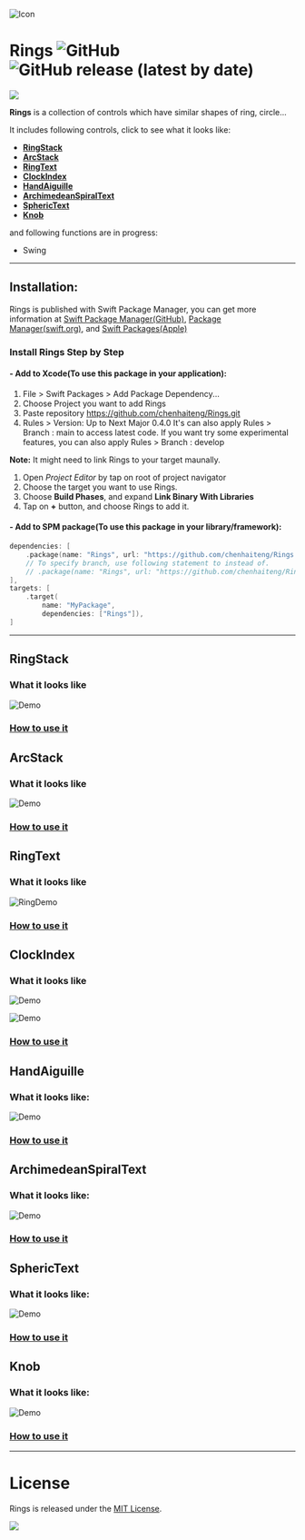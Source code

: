 ![Icon](Sources/Rings/Documentation.docc/Resources/RingsIcon.png)

# Rings ![GitHub](https://img.shields.io/github/license/chenhaiteng/Rings?style=plastic) ![GitHub release (latest by date)](https://img.shields.io/github/v/release/chenhaiteng/Rings) 

<a href="https://www.buymeacoffee.com/chenhaiteng"><img src="https://img.buymeacoffee.com/button-api/?text=Buy me a coffee&emoji=☕&slug=chenhaiteng&button_colour=FFDD00&font_colour=000000&font_family=Bree&outline_colour=000000&coffee_colour=ffffff" /></a>

**Rings** is a collection of controls which have similar shapes of ring, circle...

It includes following controls, click to see what it looks like:

* **[RingStack](#ringstack)**
* **[ArcStack](#arcstack)**
* **[RingText](#ringtext)**
* **[ClockIndex](#clockindex)**
* **[HandAiguille](#handaiguille)**
* **[ArchimedeanSpiralText](#archimedeanspiraltext)**
* **[SphericText](#spherictext)**
* **[Knob](#knob)**

and following functions are in progress:

* Swing

---
## Installation:
Rings is published with Swift Package Manager, you can get more information at [Swift Package Manager(GitHub)](https://github.com/apple/swift-package-manager), [Package Manager(swift.org)](https://swift.org/package-manager/), and [Swift Packages(Apple)](https://developer.apple.com/documentation/swift_packages)

### Install Rings Step by Step
#### - Add to Xcode(To use this package in your application):

1. File > Swift Packages > Add Package Dependency...
2. Choose Project you want to add Rings
3. Paste repository https://github.com/chenhaiteng/Rings.git
4. Rules > Version: Up to Next Major 0.4.0
It's can also apply Rules > Branch : main to access latest code.
If you want try some experimental features, you can also apply Rules > Branch : develop

**Note:** It might need to link Rings to your target maunally.
1. Open *Project Editor* by tap on root of project navigator
2. Choose the target you want to use Rings.
3. Choose **Build Phases**, and expand **Link Binary With Libraries**
4. Tap on **+** button, and choose Rings to add it.

#### - Add to SPM package(To use this package in your library/framework):
```swift
dependencies: [
    .package(name: "Rings", url: "https://github.com/chenhaiteng/Rings.git", from: "0.4.0")
    // To specify branch, use following statement to instead of.
    // .package(name: "Rings", url: "https://github.com/chenhaiteng/Rings.git", .branch("branch_name"))
],
targets: [
    .target(
        name: "MyPackage",
        dependencies: ["Rings"]),
]
```
---

## RingStack

### What it looks like
![Demo](Sources/Rings/Documentation.docc/Resources/RingStack.gif)

### [How to use it](Markdown/Rings/RingStack.md)

## ArcStack

### What it looks like
![Demo](Sources/Rings/Documentation.docc/Resources/ArcStack.gif)

### [How to use it](Markdown/Rings/ArcStack.md)

## RingText

### What it looks like
![RingDemo](Sources/Rings/Documentation.docc/Resources/RingTextDemo.gif)

### [How to use it](Markdown/Rings/RingText.md)

## ClockIndex

### What it looks like
![Demo](Sources/Rings/Documentation.docc/Resources/ClockIndex.gif)

![Demo](Sources/Rings/Documentation.docc/Resources/EarchlyClock.png)

### [How to use it](Markdown/Rings/ClockIndex.md)

## HandAiguille

### What it looks like:
![Demo](Sources/Rings/Documentation.docc/Resources/HandAiguille.gif)

### [How to use it](Markdown/Rings/HandAiguille.md)

## ArchimedeanSpiralText

### What it looks like:
![Demo](Sources/Rings/Documentation.docc/Resources/ArchimedeanSpiralText.gif)

### [How to use it](Markdown/Rings/ArchimedeanSpiralText.md)

## SphericText

### What it looks like:
![Demo](Sources/Rings/Documentation.docc/Resources/SphericText.gif)

### [How to use it](Markdown/Rings/SphericText.md)

## Knob

### What it looks like:
![Demo](Sources/Rings/Documentation.docc/Resources/Knob.gif)

### [How to use it](Markdown/Rings/Knob.md)

---
# License
Rings is released under the [MIT License](LICENSE).

<a href="https://www.buymeacoffee.com/chenhaiteng"><img src="https://img.buymeacoffee.com/button-api/?text=Buy me a coffee&emoji=☕&slug=chenhaiteng&button_colour=FFDD00&font_colour=000000&font_family=Cookie&outline_colour=000000&coffee_colour=ffffff" /></a>
